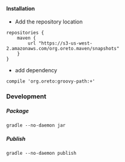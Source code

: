 #### Installation

- Add the repository location
```
repositories {
    maven {
        url "https://s3-us-west-2.amazonaws.com/org.oreto.maven/snapshots"
    }
}
```
- add dependency
```
compile 'org.oreto:groovy-path:+'
```

### Development

##### Package
```
gradle --no-daemon jar
```

##### Publish
```
gradle --no-daemon publish
```